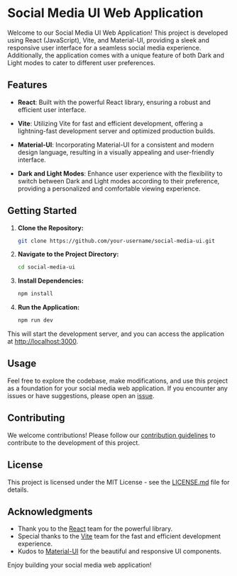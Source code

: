 # Social Media UI Web Application

Welcome to our Social Media UI Web Application! This project is developed using React (JavaScript), Vite, and Material-UI, providing a sleek and responsive user interface for a seamless social media experience. Additionally, the application comes with a unique feature of both Dark and Light modes to cater to different user preferences.

## Features

- **React**: Built with the powerful React library, ensuring a robust and efficient user interface.

- **Vite**: Utilizing Vite for fast and efficient development, offering a lightning-fast development server and optimized production builds.

- **Material-UI**: Incorporating Material-UI for a consistent and modern design language, resulting in a visually appealing and user-friendly interface.

- **Dark and Light Modes**: Enhance user experience with the flexibility to switch between Dark and Light modes according to their preference, providing a personalized and comfortable viewing experience.

## Getting Started

1. **Clone the Repository:**
    ```bash
    git clone https://github.com/your-username/social-media-ui.git
    ```

2. **Navigate to the Project Directory:**
    ```bash
    cd social-media-ui
    ```

3. **Install Dependencies:**
    ```bash
    npm install
    ```

4. **Run the Application:**
    ```bash
    npm run dev
    ```

This will start the development server, and you can access the application at [http://localhost:3000](http://localhost:3000).

## Usage

Feel free to explore the codebase, make modifications, and use this project as a foundation for your social media web application. If you encounter any issues or have suggestions, please open an [issue](https://github.com/your-username/social-media-ui/issues).

## Contributing

We welcome contributions! Please follow our [contribution guidelines](CONTRIBUTING.md) to contribute to the development of this project.

## License

This project is licensed under the MIT License - see the [LICENSE.md](LICENSE.md) file for details.

## Acknowledgments

- Thank you to the [React](https://reactjs.org/) team for the powerful library.
- Special thanks to the [Vite](https://vitejs.dev/) team for the fast and efficient development experience.
- Kudos to [Material-UI](https://mui.com/) for the beautiful and responsive UI components.

Enjoy building your social media web application!
